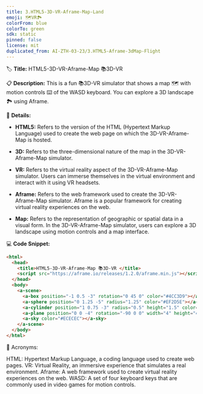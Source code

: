 ```yaml
---
title: 3.HTML5-3D-VR-Aframe-Map-Land
emoji: 🗺️VR🏞️
colorFrom: blue
colorTo: green
sdk: static
pinned: false
license: mit
duplicated_from: AI-ZTH-03-23/3.HTML5-Aframe-3dMap-Flight
---
```


🏷️ **Title:** HTML5-3D-VR-Aframe-Map 📚3D-VR 

📋 **Description:** This is a fun 📚3D-VR simulator that shows a map 🗺️ with motion controls ⌨️ of the WASD keyboard. You can explore a 3D landscape 🏞️ using Aframe.

🧐 **Details:**

- **HTML5:** Refers to the version of the HTML (Hypertext Markup Language) used to create the web page on which the 3D-VR-Aframe-Map is hosted.

- **3D:** Refers to the three-dimensional nature of the map in the 3D-VR-Aframe-Map simulator.

- **VR:** Refers to the virtual reality aspect of the 3D-VR-Aframe-Map simulator. Users can immerse themselves in the virtual environment and interact with it using VR headsets.

- **Aframe:** Refers to the web framework used to create the 3D-VR-Aframe-Map simulator. Aframe is a popular framework for creating virtual reality experiences on the web.

- **Map:** Refers to the representation of geographic or spatial data in a visual form. In the 3D-VR-Aframe-Map simulator, users can explore a 3D landscape using motion controls and a map interface.

💻 **Code Snippet:** 

```html
<html>
  <head>
    <title>HTML5-3D-VR-Aframe-Map 📚3D-VR </title>
    <script src="https://aframe.io/releases/1.2.0/aframe.min.js"></script>
  </head>
  <body>
    <a-scene>
      <a-box position="-1 0.5 -3" rotation="0 45 0" color="#4CC3D9"></a-box>
      <a-sphere position="0 1.25 -5" radius="1.25" color="#EF2D5E"></a-sphere>
      <a-cylinder position="1 0.75 -3" radius="0.5" height="1.5" color="#FFC65D"></a-cylinder>
      <a-plane position="0 0 -4" rotation="-90 0 0" width="4" height="4" color="#7BC8A4"></a-plane>
      <a-sky color="#ECECEC"></a-sky>
    </a-scene>
  </body>
</html>
```

🔑 Acronyms:

HTML: Hypertext Markup Language, a coding language used to create web pages.
VR: Virtual Reality, an immersive experience that simulates a real environment.
Aframe: A web framework used to create virtual reality experiences on the web.
WASD: A set of four keyboard keys that are commonly used in video games for motion controls.
